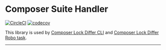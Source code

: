 # Composer Suite Handler

[![CircleCI](https://circleci.com/gh/Sweetchuck/composer-lock-differ/tree/1.x.svg?style=svg)](https://circleci.com/gh/Sweetchuck/composer-lock-differ/?branch=1.x)
[![codecov](https://codecov.io/gh/Sweetchuck/composer-lock-differ/branch/1.x/graph/badge.svg?token=HSF16OGPyr)](https://app.codecov.io/gh/Sweetchuck/composer-lock-differ/branch/1.x)

This library is used by [Composer Lock Differ CLI] and [Composer Lock Differ Robo task].

---

[Composer Lock Differ CLI]: https://github.com/Sweetchuck/composer-lock-differ-cli
[Composer Lock Differ Robo task]: https://github.com/Sweetchuck/robo-composer-lock-differ
